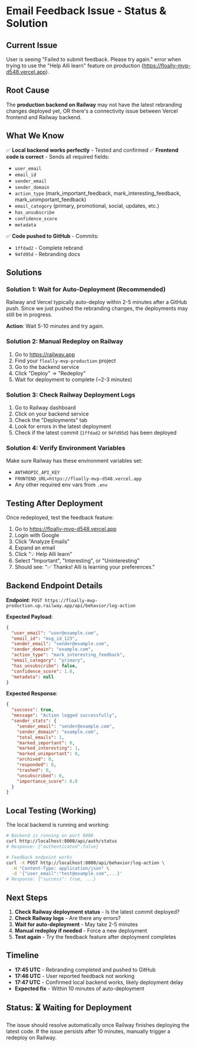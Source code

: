 # Email Feedback Issue - Status & Solution

## Current Issue
User is seeing "Failed to submit feedback. Please try again." error when trying to use the "Help Alli learn" feature on production (https://floally-mvp-d548.vercel.app).

## Root Cause
The **production backend on Railway** may not have the latest rebranding changes deployed yet, OR there's a connectivity issue between Vercel frontend and Railway backend.

## What We Know
✅ **Local backend works perfectly** - Tested and confirmed
✅ **Frontend code is correct** - Sends all required fields:
   - `user_email`
   - `email_id`  
   - `sender_email`
   - `sender_domain`
   - `action_type` (mark_important_feedback, mark_interesting_feedback, mark_unimportant_feedback)
   - `email_category` (primary, promotional, social, updates, etc.)
   - `has_unsubscribe`
   - `confidence_score`
   - `metadata`

✅ **Code pushed to GitHub** - Commits:
   - `1ffdad2` - Complete rebrand
   - `94fd95d` - Rebranding docs

## Solutions

### Solution 1: Wait for Auto-Deployment (Recommended)
Railway and Vercel typically auto-deploy within 2-5 minutes after a GitHub push. Since we just pushed the rebranding changes, the deployments may still be in progress.

**Action**: Wait 5-10 minutes and try again.

### Solution 2: Manual Redeploy on Railway

1. Go to https://railway.app
2. Find your `floally-mvp-production` project
3. Go to the backend service
4. Click "Deploy" → "Redeploy"
5. Wait for deployment to complete (~2-3 minutes)

### Solution 3: Check Railway Deployment Logs

1. Go to Railway dashboard
2. Click on your backend service
3. Check the "Deployments" tab
4. Look for errors in the latest deployment
5. Check if the latest commit (`1ffdad2` or `94fd95d`) has been deployed

### Solution 4: Verify Environment Variables

Make sure Railway has these environment variables set:
- `ANTHROPIC_API_KEY`
- `FRONTEND_URL=https://floally-mvp-d548.vercel.app`
- Any other required env vars from `.env`

## Testing After Deployment

Once redeployed, test the feedback feature:

1. Go to https://floally-mvp-d548.vercel.app
2. Login with Google
3. Click "Analyze Emails"
4. Expand an email
5. Click "💡 Help Alli learn"
6. Select "Important", "Interesting", or "Uninteresting"
7. Should see: "✅ Thanks! Alli is learning your preferences."

## Backend Endpoint Details

**Endpoint**: `POST https://floally-mvp-production.up.railway.app/api/behavior/log-action`

**Expected Payload**:
```json
{
  "user_email": "user@example.com",
  "email_id": "msg_id_123",
  "sender_email": "sender@example.com",
  "sender_domain": "example.com",
  "action_type": "mark_interesting_feedback",
  "email_category": "primary",
  "has_unsubscribe": false,
  "confidence_score": 1.0,
  "metadata": null
}
```

**Expected Response**:
```json
{
  "success": true,
  "message": "Action logged successfully",
  "sender_stats": {
    "sender_email": "sender@example.com",
    "sender_domain": "example.com",
    "total_emails": 1,
    "marked_important": 0,
    "marked_interesting": 1,
    "marked_unimportant": 0,
    "archived": 0,
    "responded": 0,
    "trashed": 0,
    "unsubscribed": 0,
    "importance_score": 0.0
  }
}
```

## Local Testing (Working)

The local backend is running and working:
```bash
# Backend is running on port 8000
curl http://localhost:8000/api/auth/status
# Response: {"authenticated":false}

# Feedback endpoint works
curl -X POST http://localhost:8000/api/behavior/log-action \
  -H "Content-Type: application/json" \
  -d '{"user_email":"test@example.com",...}'
# Response: {"success": true, ...}
```

## Next Steps

1. **Check Railway deployment status** - Is the latest commit deployed?
2. **Check Railway logs** - Are there any errors?
3. **Wait for auto-deployment** - May take 2-5 minutes
4. **Manual redeploy if needed** - Force a new deployment
5. **Test again** - Try the feedback feature after deployment completes

## Timeline

- **17:45 UTC** - Rebranding completed and pushed to GitHub
- **17:46 UTC** - User reported feedback not working
- **17:47 UTC** - Confirmed local backend works, likely deployment delay
- **Expected fix** - Within 10 minutes of auto-deployment

## Status: ⏳ Waiting for Deployment

The issue should resolve automatically once Railway finishes deploying the latest code. If the issue persists after 10 minutes, manually trigger a redeploy on Railway.
